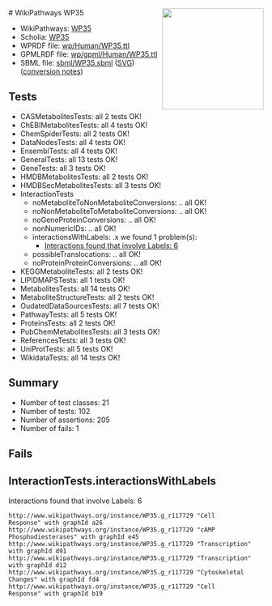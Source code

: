 <img style="float: right; width: 200px" src="../logo.png" />
# WikiPathways WP35

* WikiPathways: [WP35](https://identifiers.org/wikipathways:WP35)
* Scholia: [WP35](https://scholia.toolforge.org/wikipathways/WP35)
* WPRDF file: [wp/Human/WP35.ttl](../wp/Human/WP35.ttl)
* GPMLRDF file: [wp/gpml/Human/WP35.ttl](../wp/gpml/Human/WP35.ttl)
* SBML file: [sbml/WP35.sbml](../sbml/WP35.sbml) ([SVG](../sbml/WP35.svg)) ([conversion notes](../sbml/WP35.txt))

## Tests
* CASMetabolitesTests: all 2 tests OK!
* ChEBIMetabolitesTests: all 4 tests OK!
* ChemSpiderTests: all 2 tests OK!
* DataNodesTests: all 4 tests OK!
* EnsemblTests: all 4 tests OK!
* GeneralTests: all 13 tests OK!
* GeneTests: all 3 tests OK!
* HMDBMetabolitesTests: all 2 tests OK!
* HMDBSecMetabolitesTests: all 3 tests OK!
* InteractionTests
    * noMetaboliteToNonMetaboliteConversions: .. all OK!
    * noNonMetaboliteToMetaboliteConversions: .. all OK!
    * noGeneProteinConversions: .. all OK!
    * nonNumericIDs: .. all OK!
    * interactionsWithLabels: .x we found 1 problem(s):
        * [Interactions found that involve Labels: 6](#630d267d)
    * possibleTranslocations: .. all OK!
    * noProteinProteinConversions: .. all OK!
* KEGGMetaboliteTests: all 2 tests OK!
* LIPIDMAPSTests: all 1 tests OK!
* MetabolitesTests: all 14 tests OK!
* MetaboliteStructureTests: all 2 tests OK!
* OudatedDataSourcesTests: all 7 tests OK!
* PathwayTests: all 5 tests OK!
* ProteinsTests: all 2 tests OK!
* PubChemMetabolitesTests: all 3 tests OK!
* ReferencesTests: all 3 tests OK!
* UniProtTests: all 5 tests OK!
* WikidataTests: all 14 tests OK!


## Summary

* Number of test classes: 21
* Number of tests: 102
* Number of assertions: 205
* Number of fails: 1

## Fails

<a name="630d267d" />

## InteractionTests.interactionsWithLabels

Interactions found that involve Labels: 6
```
http://www.wikipathways.org/instance/WP35.g_r117729 "Cell
Response" with graphId a26
http://www.wikipathways.org/instance/WP35.g_r117729 "cAMP
Phosphodiesterases" with graphId e45
http://www.wikipathways.org/instance/WP35.g_r117729 "Transcription" with graphId d91
http://www.wikipathways.org/instance/WP35.g_r117729 "Transcription" with graphId d12
http://www.wikipathways.org/instance/WP35.g_r117729 "Cytoskeletal
Changes" with graphId fd4
http://www.wikipathways.org/instance/WP35.g_r117729 "Cell
Response" with graphId b19
```

